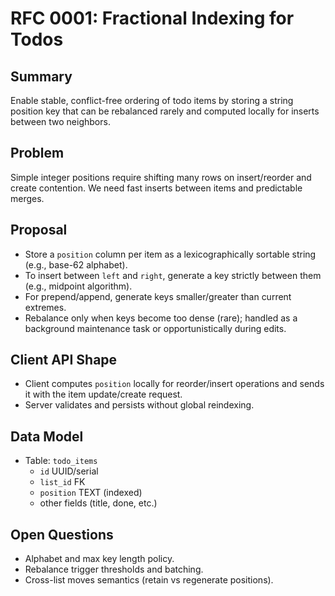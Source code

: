 RFC 0001: Fractional Indexing for Todos
=======================================

Summary
-------

Enable stable, conflict-free ordering of todo items by storing a string position key that can be rebalanced rarely and computed locally for inserts between two neighbors.

Problem
-------

Simple integer positions require shifting many rows on insert/reorder and create contention. We need fast inserts between items and predictable merges.

Proposal
--------

- Store a `position` column per item as a lexicographically sortable string (e.g., base-62 alphabet).
- To insert between `left` and `right`, generate a key strictly between them (e.g., midpoint algorithm).
- For prepend/append, generate keys smaller/greater than current extremes.
- Rebalance only when keys become too dense (rare); handled as a background maintenance task or opportunistically during edits.

Client API Shape
----------------

- Client computes `position` locally for reorder/insert operations and sends it with the item update/create request.
- Server validates and persists without global reindexing.

Data Model
----------

- Table: `todo_items`
  - `id` UUID/serial
  - `list_id` FK
  - `position` TEXT (indexed)
  - other fields (title, done, etc.)

Open Questions
--------------

- Alphabet and max key length policy.
- Rebalance trigger thresholds and batching.
- Cross-list moves semantics (retain vs regenerate positions).
